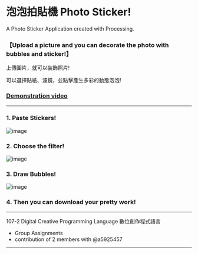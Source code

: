# 泡泡拍貼機 Photo Sticker!

A Photo Sticker Application created with Processing.

### 【Upload a picture and you can decorate the photo with bubbles and sticker!】

上傳圖片，就可以裝飾照片!

可以選擇貼紙、濾鏡，並點擊產生多彩的動態泡泡!

### [Demonstration video](https://youtu.be/fHP3JU6b5sY)

---

### 1. Paste Stickers!

![image](https://j.gifs.com/Pjr50w.gif)

### 2. Choose the filter!

![image](https://j.gifs.com/464Yl1.gif)

### 3. Draw Bubbles!

![image](https://j.gifs.com/ywMJZ7.gif)

### 4. Then you can download your pretty work!

---

107-2 Digital Creative Programming Language 數位創作程式語言

- Group Assignments 
- contribution of 2 members with @a5925457

---
